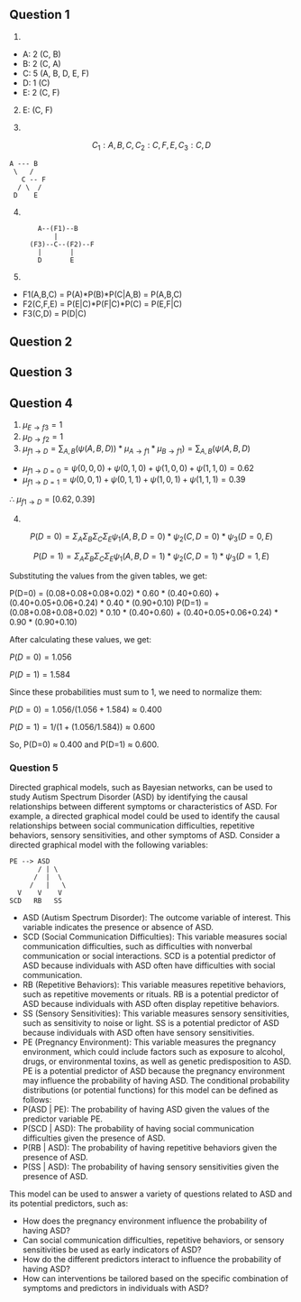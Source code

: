 ## Question 1
1)
  - A: 2 (C, B)
  - B: 2 (C, A)
  - C: 5 (A, B, D, E, F)
  - D: 1 (C)
  - E: 2 (C, F)

2) E: (C, F)

3) 

```math
C_1:{A,B,C} , C_2:{C,F,E} ,C_3: {C,D}
```
```
A --- B
 \   /
   C -- F
  / \  /
 D    E
```
4) 

```
       A--(F1)--B
           |
     (F3)--C--(F2)--F 
       |       |
       D       E
```
5)
- F1(A,B,C) = P(A)\*P(B)\*P(C|A,B) = P(A,B,C)
- F2(C,F,E) = P(E|C)\*P(F|C)\*P(C) = P(E,F|C)
- F3(C,D) = P(D|C)

## Question 2

## Question 3

## Question 4
1) $\mu_{E \rightarrow f3} = 1$
2) $\mu_{D \rightarrow f2} = 1$
3) $\mu_{f1 \rightarrow D} = \sum_{A,B}(\psi(A,B,D)) * \mu_{A \rightarrow f1}* \mu_{B \rightarrow f1})=\sum_{A,B}(\psi(A,B,D)$ 

- $\mu_{f1 \rightarrow D=0} = \psi(0,0,0)+\psi(0,1,0)+ \psi(1,0,0)+\psi(1,1,0)=0.62$
- $\mu_{f1 \rightarrow D=1} = \psi(0,0,1)+\psi(0,1,1)+ \psi(1,0,1)+\psi(1,1,1)=0.39$

$\therefore$  $\mu_{f1 \rightarrow D} = [0.62, 0.39]$

4) 
```math
P(D=0) = \Sigma_A \Sigma_B \Sigma_C \Sigma_E \psi_1(A,B,D=0) * \psi_2(C,D=0) *
\psi_3(D=0,E)
```

```math

P(D=1) = \Sigma_A \Sigma_B \Sigma_C \Sigma_E \psi_1(A,B,D=1) * \psi_2(C,D=1) *
\psi_3(D=1,E)
```


Substituting the values from the given tables, we get:

P(D=0) = (0.08+0.08+0.08+0.02) * 0.60 * (0.40+0.60) +
(0.40+0.05+0.06+0.24) * 0.40 * (0.90+0.10) P(D=1) =
(0.08+0.08+0.08+0.02) * 0.10 * (0.40+0.60) +
(0.40+0.05+0.06+0.24) * 0.90 * (0.90+0.10)

After calculating these values, we get:

$P(D=0) = 1.056$

$P(D=1) = 1.584$

Since these probabilities must sum to 1, we need to normalize them:

$P(D=0) = 1.056 /  (1.056 + 1.584) ≈ 0.400$ 

$P(D=1)= 1 / (1 +(1.056 / 1.584)) ≈ 0.600$

So, P(D=0) ≈ 0.400 and P(D=1) ≈ 0.600.


### Question 5

Directed graphical models, such as Bayesian networks, can be used to study Autism Spectrum Disorder (ASD) by identifying the causal relationships between different symptoms or characteristics of ASD. For example, a directed graphical model could be used to identify the causal relationships between social communication difficulties, repetitive behaviors, sensory sensitivities, and other symptoms of ASD. Consider a directed graphical model with the following variables:
```
PE --> ASD
       / | \
      /  |  \
     /   |   \
  V    V    V
SCD   RB   SS
```

* ASD (Autism Spectrum Disorder): The outcome variable of interest. This variable indicates the presence or absence of ASD.
* SCD (Social Communication Difficulties): This variable measures social communication difficulties, such as difficulties with nonverbal communication or social interactions. SCD is a potential predictor of ASD because individuals with ASD often have difficulties with social communication.
* RB (Repetitive Behaviors): This variable measures repetitive behaviors, such as repetitive movements or rituals. RB is a potential predictor of ASD because individuals with ASD often display repetitive behaviors.
* SS (Sensory Sensitivities): This variable measures sensory sensitivities, such as sensitivity to noise or light. SS is a potential predictor of ASD because individuals with ASD often have sensory sensitivities.
* PE (Pregnancy Environment): This variable measures the pregnancy environment, which could include factors such as exposure to alcohol, drugs, or environmental toxins, as well as genetic predisposition to ASD. PE is a potential predictor of ASD because the pregnancy environment may influence the probability of having ASD.
The conditional probability distributions (or potential functions) for this model can be defined as follows:
* P(ASD | PE): The probability of having ASD given the values of the predictor variable PE.
* P(SCD | ASD): The probability of having social communication difficulties given the presence of ASD.
* P(RB | ASD): The probability of having repetitive behaviors given the presence of ASD.
* P(SS | ASD): The probability of having sensory sensitivities given the presence of ASD.

This model can be used to answer a variety of questions related to ASD and its potential predictors, such as:
* How does the pregnancy environment influence the probability of having ASD?
* Can social communication difficulties, repetitive behaviors, or sensory sensitivities be used as early indicators of ASD?
* How do the different predictors interact to influence the probability of having ASD?
* How can interventions be tailored based on the specific combination of symptoms and predictors in individuals with ASD?

